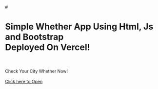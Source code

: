 #<h1>Simple Whether App Using Html, Js and Bootstrap <br>Deployed On Vercel! </h1>
<br><br>
Check Your City Whether Now! <br><br>
<a href="https://whether-app-inky.vercel.app/">Click here to Open</a>
